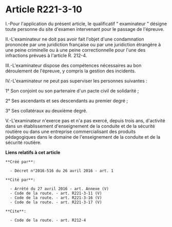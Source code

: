 # Article R221-3-10

I.-Pour l'application du présent article, le qualificatif “ examinateur ” désigne toute personne du site d'examen intervenant
pour le passage de l'épreuve. 

II.-L'examinateur ne doit pas avoir fait l'objet d'une condamnation prononcée par une juridiction française ou par une
juridiction étrangère à une peine criminelle ou à une peine correctionnelle pour l'une des infractions prévues à l'article R.
212-4. 

III.-L'examinateur dispose des compétences nécessaires au bon déroulement de l'épreuve, y compris la gestion des incidents. 

IV.-L'examinateur ne peut pas superviser les personnes suivantes : 

1° Son conjoint ou son partenaire d'un pacte civil de solidarité ; 

2° Ses ascendants et ses descendants au premier degré ; 

3° Ses collatéraux au deuxième degré. 

V.-L'examinateur n'exerce pas et n'a pas exercé, depuis trois ans, d'activité dans un établissement d'enseignement de la
conduite et de la sécurité routière ou dans une entreprise commercialisant des produits pédagogiques dans le domaine de
l'enseignement de la conduite et de la sécurité routière.

**Liens relatifs à cet article**

	**Créé par**:

	  - Décret n°2016-516 du 26 avril 2016 - art. 1

	**Cité par**:

	  - Arrêté du 27 avril 2016 - art. Annexe (V)
	  - Code de la route. - art. R221-3-11 (V)
	  - Code de la route. - art. R221-3-16 (V)
	  - Code de la route. - art. R221-3-17 (V)

	**Cite**:

	  - Code de la route. - art. R212-4
